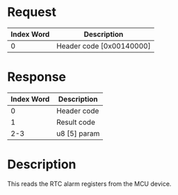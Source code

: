# Request

| Index Word | Description                |
|------------|----------------------------|
| 0          | Header code \[0x00140000\] |

# Response

| Index Word | Description    |
|------------|----------------|
| 0          | Header code    |
| 1          | Result code    |
| 2-3        | u8 \[5\] param |

# Description

This reads the RTC alarm registers from the MCU device.